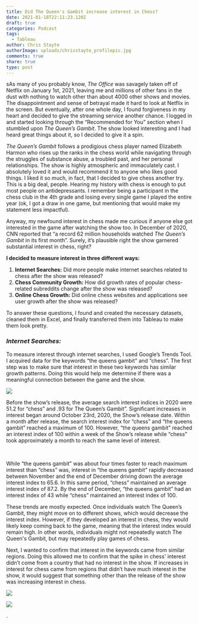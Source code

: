 ```yaml
---
title: Did The Queen's Gambit increase interest in Chess?
date: 2021-01-18T22:11:23.120Z
draft: true
categories: Podcast
tags:
  - Tableau
author: Chris Stayte
authorImage: uploads/chrisstayte_profilepic.jpg
comments: true
share: true
type: post
---
```



sAs many of you probably know, *The Office* was savagely taken off of Netflix on January 1st, 2021, leaving me and millions of other fans in the dust with nothing to watch other than about 4000 other shows and movies. The disappointment and sense of betrayal made it hard to look at Netflix in the screen. But eventually, after one whole day, I found forgiveness in my heart and decided to give the streaming service another chance. I logged in and started looking through the “Recommended for You” section when I stumbled upon *The Queen’s Gambit*. The show looked interesting and I had heard great things about it, so I decided to give it a spin.

*The Queen’s Gambit* follows a prodigious chess player named Elizabeth Harmon who rises up the ranks in the chess world while navigating through the struggles of substance abuse, a troubled past, and her personal relationships. The show is highly atmospheric and immaculately cast. I absolutely loved it and would recommend it to anyone who likes good things. I liked it so much, in fact, that I decided to give chess another try. This is a big deal, people. Hearing my history with chess is enough to put most people on antidepressants. I remember being a participant in the chess club in the 4th grade and losing every single game I played the entire year (ok, I got a draw in one game, but mentioning that would make my statement less impactful). 

Anyway, my newfound interest in chess made me curious if anyone else got interested in the game after watching the show too. In December of 2020, CNN reported that “a record 62 million households watched *The Queen’s Gambit* in its first month”. Surely, it’s plausible right the show garnered substantial interest in chess, right?

**I decided to measure interest in three different ways:** 

1. **Internet Searches:** Did more people make internet searches related to chess after the show was released?
2. **Chess Community Growth:** How did growth rates of popular chess-related subreddits change after the show was released?
3. **Online Chess Growth:** Did online chess websites and applications see user growth after the show was released?

To answer these questions, I found and created the necessary datasets, cleaned them in Excel, and finally transferred them into Tableau to make them look pretty.

### ***Internet Searches:***

To measure interest through internet searches, I used Google’s Trends Tool. I acquired data for the keywords “the queens gambit” and “chess”. The first step was to make sure that interest in these two keywords has similar growth patterns. Doing this would help me determine if there was a meaningful connection between the game and the show.

![](/images/uploads/goodsc.png)

Before the show’s release, the average search interest indices in 2020 were 51.2 for “chess” and .93 for The Queen’s Gambit”. Significant increases in interest began around October 23rd, 2020, the Show’s release date. Within a month after release, the search interest index for “chess” and “the queens gambit” reached a maximum of 100. However, “the queens gambit” reached an interest index of 100 within a week of the Show’s release while “chess” took approximately a month to reach the same level of interest. 

 

While “the queens gambit” was about four times faster to reach maximum interest than “chess” was, interest in “the queens gambit” rapidly decreased between November and the end of December driving down the average interest index to 65.6. In this same period, “chess” maintained an average interest index of 87.2. By the end of December, “the queens gambit” had an interest index of 43 while “chess” maintained an interest index of 100. 

These trends are mostly expected. Once individuals watch The Queen’s Gambit, they might move on to different shows, which would decrease the interest index. However, if they developed an interest in chess, they would likely keep coming back to the game, meaning that the interest index would remain high. In other words, individuals might not repeatedly watch The Queen's Gambit, but may repeatedly play games of chess.  

Next, I wanted to confirm that interest in the keywords came from similar regions. Doing this allowed me to confirm that the spike in chess' interest didn’t come from a country that had no interest in the show. If increases in interest for chess came from regions that didn’t have much interest in the show, it would suggest that something other than the release of the show was increasing interest in chess.

![](/images/uploads/screen-shot-2021-01-26-at-9.38.03-am.png)

![](/images/uploads/screen-shot-2021-01-26-at-9.34.27-am.png)



.